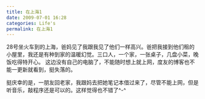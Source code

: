 ```yaml
---
title: 在上海1
date: 2009-07-01 16:28
categories: Life's
permalink: 在上海1
---
```


28号坐火车到的上海，爸妈见了我跟我见了他们一样高兴。爸把我接到他们租的小屋里，我还是有种到家的温暖幻觉。三口人，一个家，一张桌子，几盘小菜，晚饭吃得特开心。
这边没有自己的电脑了，不能随时想上就上网，度友的博客也不能一更新就看到，挺失落的。

挺庆幸的是，一朋友回老家，我跟妈去把她笔记本借过来了，尽管不能上网，但是听音乐，敲程序还是可以的。这样觉得也不错了^-^